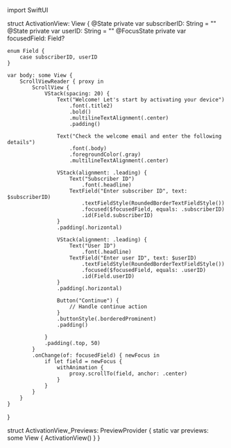 import SwiftUI

struct ActivationView: View {
    @State private var subscriberID: String = ""
    @State private var userID: String = ""
    @FocusState private var focusedField: Field?

    enum Field {
        case subscriberID, userID
    }

    var body: some View {
        ScrollViewReader { proxy in
            ScrollView {
                VStack(spacing: 20) {
                    Text("Welcome! Let's start by activating your device")
                        .font(.title2)
                        .bold()
                        .multilineTextAlignment(.center)
                        .padding()

                    Text("Check the welcome email and enter the following details")
                        .font(.body)
                        .foregroundColor(.gray)
                        .multilineTextAlignment(.center)

                    VStack(alignment: .leading) {
                        Text("Subscriber ID")
                            .font(.headline)
                        TextField("Enter subscriber ID", text: $subscriberID)
                            .textFieldStyle(RoundedBorderTextFieldStyle())
                            .focused($focusedField, equals: .subscriberID)
                            .id(Field.subscriberID)
                    }
                    .padding(.horizontal)

                    VStack(alignment: .leading) {
                        Text("User ID")
                            .font(.headline)
                        TextField("Enter user ID", text: $userID)
                            .textFieldStyle(RoundedBorderTextFieldStyle())
                            .focused($focusedField, equals: .userID)
                            .id(Field.userID)
                    }
                    .padding(.horizontal)

                    Button("Continue") {
                        // Handle continue action
                    }
                    .buttonStyle(.borderedProminent)
                    .padding()

                }
                .padding(.top, 50)
            }
            .onChange(of: focusedField) { newFocus in
                if let field = newFocus {
                    withAnimation {
                        proxy.scrollTo(field, anchor: .center)
                    }
                }
            }
        }
    }
}

struct ActivationView_Previews: PreviewProvider {
    static var previews: some View {
        ActivationView()
    }
}
